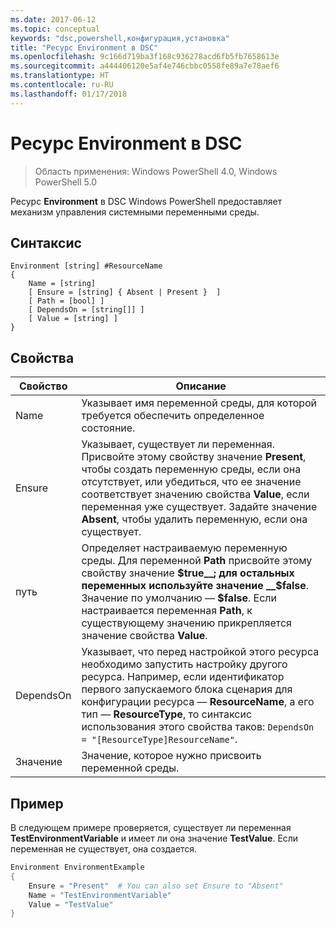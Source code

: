 ```yaml
---
ms.date: 2017-06-12
ms.topic: conceptual
keywords: "dsc,powershell,конфигурация,установка"
title: "Ресурс Environment в DSC"
ms.openlocfilehash: 9c166d719ba3f168c936278acd6fb5fb7658613e
ms.sourcegitcommit: a444406120e5af4e746cbbc0558fe89a7e78aef6
ms.translationtype: HT
ms.contentlocale: ru-RU
ms.lasthandoff: 01/17/2018
---
```

# <a name="dsc-environment-resource"></a>Ресурс Environment в DSC

> Область применения: Windows PowerShell 4.0, Windows PowerShell 5.0

Ресурс __Environment__ в DSC Windows PowerShell предоставляет механизм управления системными переменными среды.

## <a name="syntax"></a>Синтаксис
``` mof
Environment [string] #ResourceName
{
    Name = [string]
    [ Ensure = [string] { Absent | Present }  ]
    [ Path = [bool] ]
    [ DependsOn = [string[]] ]
    [ Value = [string] ]
}
```

## <a name="properties"></a>Свойства

|  Свойство  |  Описание   | 
|---|---| 
| Name| Указывает имя переменной среды, для которой требуется обеспечить определенное состояние.| 
| Ensure| Указывает, существует ли переменная. Присвойте этому свойству значение __Present__, чтобы создать переменную среды, если она отсутствует, или убедиться, что ее значение соответствует значению свойства __Value__, если переменная уже существует. Задайте значение __Absent__, чтобы удалить переменную, если она существует.| 
| путь| Определяет настраиваемую переменную среды. Для переменной __Path__ присвойте этому свойству значение __$true__; для остальных переменных используйте значение __$false__. Значение по умолчанию — __$false__. Если настраивается переменная __Path__, к существующему значению прикрепляется значение свойства __Value__.| 
| DependsOn | Указывает, что перед настройкой этого ресурса необходимо запустить настройку другого ресурса. Например, если идентификатор первого запускаемого блока сценария для конфигурации ресурса — __ResourceName__, а его тип — __ResourceType__, то синтаксис использования этого свойства таков: `DependsOn = "[ResourceType]ResourceName"`.| 
| Значение| Значение, которое нужно присвоить переменной среды.| 

## <a name="example"></a>Пример

В следующем примере проверяется, существует ли переменная __TestEnvironmentVariable__ и имеет ли она значение __TestValue__. Если переменная не существует, она создается.

```powershell
Environment EnvironmentExample
{
    Ensure = "Present"  # You can also set Ensure to "Absent"
    Name = "TestEnvironmentVariable"
    Value = "TestValue"
}
```

